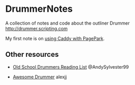 # DrummerNotes

A collection of notes and code about the outliner Drummer http://drummer.scripting.com

My first note is on <a href="https://github.com/papascott/DrummerNotes/blob/main/caddy.md">using Caddy with PagePark</a>.


## Other resources

- <a href="http://oldschooldrummers.andysylvester.com/">Old School Drummers Reading List</a>  @AndySylvester99

- <a href="https://github.com/alexjj/awesome-drummer">Awesome Drummer</a> alexjj

